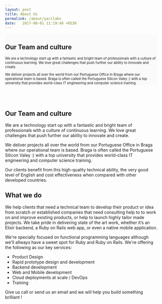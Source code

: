 ```yaml
---
layout: post
title: About Us
permalink: /about/yarilabs
date:   2017-08-01 11:19:48 +0530
---
```


<style>
    @media only screen and (min-width:1200px) and (max-width:1999px){
    .under_content{
        /*margin-left: -150px;*/
        margin-left: 50px;
        margin-top: 30px;
        margin-bottom: -50px;}
    .content img{width: 50%!important;margin-top: -50px;margin-left: 50px; margin-bottom: -50px;}
    }
    @media only screen and (min-width:900px) and (max-width:1199px){
    .under_content{
        margin-left: 50px;
        margin-top: 30px; 
        margin-bottom: -50px;}
    .content img{width: 80%!important; margin-bottom: -50px;}
    }
    @media only screen and (min-width:768px) and (max-width:899px){
    .content {
        margin-left: 50px;
        margin-top: 50px;
        margin-bottom: -40px;}
    .content img{margin-top: -40px;width: 90%!important; margin-bottom: -40px;}
    }
    @media only screen and (max-width:767px){
    .content {
        margin-bottom: -60px;
        /*margin-top: -40px;*/
        margin-top: 15px;
         }
    .content img{
        opacity: 0;
        margin-top: -600px;
        margin-bottom: -600px;
        }
    }
</style>

<div class="ui equal width relaxed stackable grid" style="background-color:#fafafa;">
    <div class="equal width row">
        <!--<div class="column">
            <div class="ui header inverted">
                <div class="content">
                <div class="ui hidden divider"></div>
                <div class="ui hidden divider"></div>
                <div class="sub header inverted">
                    <img src="../../assets/uploads/YariMascot-new-transparent.png" alt="for mascot" >
                </div>
                </div>
            </div>
        </div>-->
        <div class="column" style="margin-left: -50px;">
            <div class="ui header inverted">
                <div class="content">
                    <div class="under_content">
                        <h2 style="color:#1b1c1d;">Our Team and culture</h2> 
                        <p style="color:#1b1c1d!important; font-size:80%!important; font-weight: normal!important;"> We are a technology start up with a fantastic and bright team of professionals with a culture of continuous learning. We love great challenges that push further our ability to innovate and create. </p>
                        <p style="color:#1b1c1d!important; font-size:80%; font-weight: normal!important;"> We deliver projects all over the world from our Portuguese Office in Braga where our operational team is based. Braga is often called the Portuguese Silicon Valey :) with a top university that provides world-class IT engineering and computer science training. </p>
                        <p style="color:#1b1c1d!important; font-size:80%; font-weight: normal!important;"> Our clients benefit from this high-quality technical ability, the very good level of English and cost effectiveness when compared with other developed countries. </p>
                    </div>
                </div>
            </div>
        </div>
    </div>      
</div><br><br><br>

## Our Team and culture
We are a technology start up with a fantastic and bright team of professionals with a culture of continuous learning. We love great challenges that push further our ability to innovate and create.

We deliver projects all over the world from our Portuguese Office in Braga where our operational team is based. Braga is often called the Portuguese Silicon Valey :) with a top university that provides world-class IT engineering and computer science training.

Our clients benefit from this high-quality technical ability, the very good
level of English and cost effectiveness when compared with other developed
countries.


## What we do

We help clients that need a technical team to develop their product or idea from scratch or established companies that need consulting help to to work on and improve existing products, or help to launch highly tailor made projects. We take pride in delivering state of the art work, whether it’s an Elixir backend, a Ruby on Rails web app, or even a native mobile application.

We're specially focused on functional programming languages although we'll allways have a sweet spot for Ruby and Ruby on Rails. We're offering the following as our key services:

* Product Design
* Rapid prototype design and development
* Backend development
* Web and Mobile development
* Cloud deployments at scale / DevOps
* Training


Give us call or send us an email and we will help you build something brilliant !
